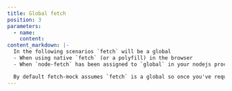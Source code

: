 ```yaml
---
title: Global fetch
position: 3
parameters:
  - name:
    content:
content_markdown: |-
  In the following scenarios `fetch` will be a global
  - When using native `fetch` (or a polyfill) in the browser
  - When `node-fetch` has been assigned to `global` in your nodejs process (a pattern sometiems used in isomorphic codebases)

  By default fetch-mock assumes `fetch` is a global so once you've required fetch-mock, refer to the quickstart and api docs.
---
```

